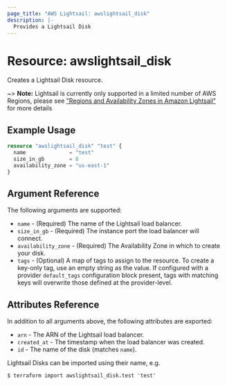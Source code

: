 ```yaml
---
page_title: "AWS Lightsail: awslightsail_disk"
description: |-
  Provides a Lightsail Disk
---
```


# Resource: awslightsail_disk

Creates a Lightsail Disk resource.

~> **Note:** Lightsail is currently only supported in a limited number of AWS Regions, please see ["Regions and Availability Zones in Amazon Lightsail"](https://lightsail.aws.amazon.com/ls/docs/overview/article/understanding-regions-and-availability-zones-in-amazon-lightsail) for more details

## Example Usage

```terraform
resource "awslightsail_disk" "test" {
  name              = "test"
  size_in_gb        = 8
  availability_zone = "us-east-1"
}
```

## Argument Reference

The following arguments are supported:

* `name` - (Required) The name of the Lightsail load balancer.
* `size_in_gb` - (Required) The instance port the load balancer will connect.
* `availability_zone` - (Required) The Availability Zone in which to create your disk.
* `tags` - (Optional) A map of tags to assign to the resource. To create a key-only tag, use an empty string as the value. If configured with a provider `default_tags` configuration block present, tags with matching keys will overwrite those defined at the provider-level.

## Attributes Reference

In addition to all arguments above, the following attributes are exported:

* `arn` - The ARN of the Lightsail load balancer.
* `created_at` - The timestamp when the load balancer was created.
* `id` - The name of the disk  (matches `name`).

Lightsail Disks can be imported using their name, e.g.

```shell
$ terraform import awslightsail_disk.test 'test'
```
